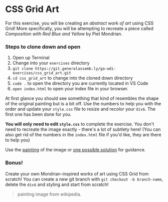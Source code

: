 # CSS Grid Art

For this exercise, you will be creating an *abstract work of art* using CSS Grid!  More specifically, you will be attempting to recreate a piece called *Composition with Red Blue and Yellow* by Piet Mondrian.  

### Steps to clone down and open
1. Open up Terminal
2. Change into your `exercises` directory
3. `git clone https://git.generalassemb.ly/ga-wdi-exercises/css_grid_art.git`
4. `cd css_grid_art` to change into the cloned down directory
5. `code .` to open the directory you are currently located in VS Code
6. `open index.html` to open your index file in your browser.

At first glance you should see something that kind of resembles the shape of the original painting but is a bit off.  Use the numbers to help you with the order and update your `style.css` file to resize and recolor your `div`s.  The first one has been done for you.  

**You will only need to edit `style.css`** to complete the exercise. You don't need to recreate the image exactly - there's a lot of subtlety here! (You can also get rid of the numbers in the `index.html` file if you'd like, they are there to help you)

Use the [painting](img/mondrian-composition-ii.jpg) of the image or [one possible solution](img/mondrian-css-solution.png) for guidance.  

### Bonus!

Create your own Mondrian-inspired works of art using CSS Grid from scratch!  You can create a new git branch with `git checkout -b branch-name`, delete the `div`s and styling and start from scratch!

> painting image from wikipedia.  
